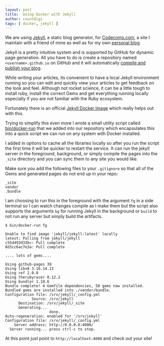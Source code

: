 ```yaml
---
layout: post
title:  Using Docker with Jekyll
author: countdigi
tags: [ docker, jekyll ]
---
```


We are using [Jekyll](https://jekyllrb.com/), a static blog generator, for [Codecoms.com](http://codecoms.com),
a site I maintain with a friend of mine as well as for my own [personal blog](http://digicat.org).

Jekyll is a pretty intuitive system and is supported by GitHub for dynamic page generation. All
you have to do is create a repository named `<username>.github.io` on GitHub and
it will automatically [compile and publish your blog](https://help.github.com/articles/using-jekyll-with-pages/).

While writing your articles, its convenient to have a local Jekyll environment running so you can edit and
quickly view your articles to get feedback on the look and feel. Although not rocket science, it
can be a little tough to install ruby, install the correct Gems and get everything running locally
especially if you are not familiar with the Ruby ecosystem.

Fortunately there is an official [Jekyll Docker Image](https://github.com/jekyll/docker) which really helps out with this.

Trying to simplify this even more I wrote a small utility script called
[bin/docker-run](https://github.com/codecoms/codecoms.github.io/tree/master/bin/docker-run)
that we added into our repository which encapsulates this into a quick script we can run on any system with Docker installed.

I added in options to cache all the libraries locally so after you run the script the first time it
will be quicker to restart the service. It can run the jekyll server in the foreground, background,
or simply compile the pages into the `_site` directory and you can sync them to any site you would like.

Make sure you add the following files to your `.gitignore` so that all of the Gems and generated
pages do not end up in your repo:

    _site
    vendor
    .bundle

I am choosing to run this in the foreground with the argument `fg` in a side terminal so I can
watch changes compile as I make them but the script also supports the arguments `bg` for
running Jekyll in the background or `build` to not run any server but simply build the artifacts.

    $ bin/docker-run fg

    Unable to find image 'jekyll/jekyll:latest' locally
    latest: Pulling from jekyll/jekyll
    c55d493d33bc: Pull complete
    8d3cc6ac7e3a: Pull complete

    .... lots of gems....

    Using github-pages 39
    Using libv8 3.16.14.13
    Using ref 2.0.0
    Using therubyracer 0.12.2
    Using bundler 1.10.6
    Bundle complete! 4 Gemfile dependencies, 58 gems now installed.
    Bundled gems are installed into ./vendor/bundle.
    Configuration file: /srv/jekyll/_config.yml
                Source: /srv/jekyll
          Destination: /srv/jekyll/_site
          Generating...
                        done.
    Auto-regeneration: enabled for '/srv/jekyll'
    Configuration file: /srv/jekyll/_config.yml
        Server address: http://0.0.0.0:4000/
      Server running... press ctrl-c to stop.

At this point just point to `http://localhost:4000` and check out your site!

